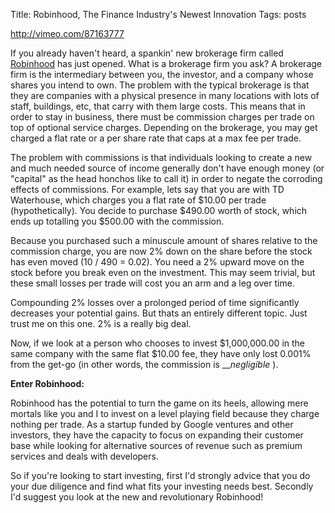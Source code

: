 Title: Robinhood, The Finance Industry's Newest Innovation
Tags: posts

http://vimeo.com/87163777



If you already haven't heard, a spankin' new brokerage firm called
[Robinhood](https://www.robinhood.io/) has just opened. What is a brokerage
firm you ask? A brokerage firm is the intermediary between you, the investor,
and a company whose shares you intend to own. The problem with the typical
brokerage is that they are companies with a physical presence in many
locations with lots of staff, buildings, etc, that carry with them large
costs. This means that in order to stay in business, there must be commission
charges per trade on top of optional service charges. Depending on the
brokerage, you may get charged a flat rate or a per share rate that caps at a
max fee per trade.



The problem with commissions is that individuals looking to create a new and
much needed source of income generally don't have enough money (or "capital"
as the head honchos like to call it) in order to negate the corroding effects
of commissions. For example, lets say that you are with TD Waterhouse, which
charges you a flat rate of $10.00 per trade (hypothetically). You decide to
purchase $490.00 worth of stock, which ends up totalling you $500.00 with the
commission.



Because you purchased such a minuscule amount of shares relative to the
commission charge, you are now 2% down on the share before the stock has even
moved (10 / 490 = 0.02). You need a 2% upward move on the stock before you
break even on the investment. This may seem trivial, but these small losses
per trade will cost you an arm and a leg over time.



Compounding 2% losses over a prolonged period of time significantly decreases
your potential gains. But thats an entirely different topic. Just trust me on
this one. 2% is a really big deal.



Now, if we look at a person who chooses to invest $1,000,000.00 in the same
company with the same flat $10.00 fee, they have only lost 0.001% from the
get-go (in other words, the commission is ___negligible_ ).



**Enter Robinhood:**



Robinhood has the potential to turn the game on its heels, allowing mere
mortals like you and I to invest on a level playing field because they charge
nothing per trade. As a startup funded by Google ventures and other investors,
they have the capacity to focus on expanding their customer base while looking
for alternative sources of revenue such as premium services and deals with
developers.



So if you're looking to start investing, first I'd strongly advice that you do
your due diligence and find what fits your investing needs best. Secondly I'd
suggest you look at the new and revolutionary Robinhood!

